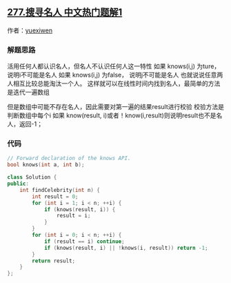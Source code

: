## [277.搜寻名人 中文热门题解1](https://leetcode.cn/problems/find-the-celebrity/solutions/100000/c-on-by-yuexiwen)

作者：[yuexiwen](https://leetcode.cn/u/yuexiwen)
### 解题思路
活用任何人都认识名人，但名人不认识任何人这一特性
如果 knows(i,j) 为ture，说明i不可能是名人
如果 knows(i,j) 为false， 说明j不可能是名人
也就说说任意两人相互比较总能淘汰一个人。
这样就可以在线性时间内找到名人，最简单的方法是迭代一遍数组

但是数组中可能不存在名人，因此需要对第一遍的结果result进行校验
校验方法是 判断数组中每个i 如果 know(result, i)或者！know(i,result)则说明result也不是名人，返回-1；

### 代码

```cpp
// Forward declaration of the knows API.
bool knows(int a, int b);

class Solution {
public:
    int findCelebrity(int n) {
        int result = 0;
        for (int i = 1; i < n; ++i) {
            if (knows(result, i)) {
                result = i;
            }
        }
        for (int i = 0; i < n; ++i) {
            if (result == i) continue;
            if (knows(result, i) || !knows(i, result)) return -1;
        }
        return result;
    }
};
```